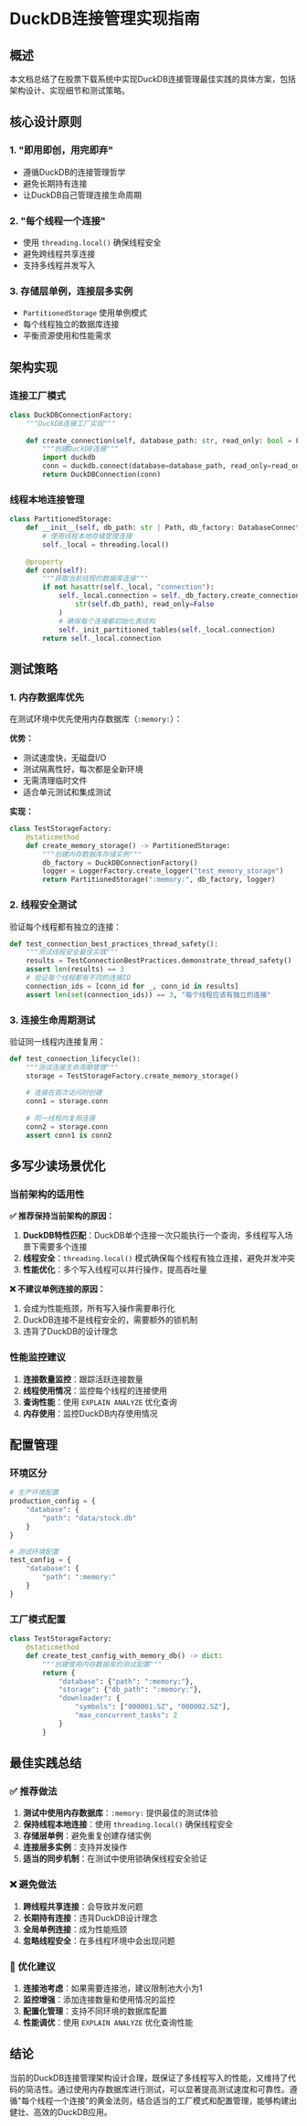 # DuckDB连接管理实现指南

## 概述

本文档总结了在股票下载系统中实现DuckDB连接管理最佳实践的具体方案，包括架构设计、实现细节和测试策略。

## 核心设计原则

### 1. "即用即创，用完即弃"
- 遵循DuckDB的连接管理哲学
- 避免长期持有连接
- 让DuckDB自己管理连接生命周期

### 2. "每个线程一个连接"
- 使用 `threading.local()` 确保线程安全
- 避免跨线程共享连接
- 支持多线程并发写入

### 3. 存储层单例，连接层多实例
- `PartitionedStorage` 使用单例模式
- 每个线程独立的数据库连接
- 平衡资源使用和性能需求

## 架构实现

### 连接工厂模式

```python
class DuckDBConnectionFactory:
    """DuckDB连接工厂实现"""
    
    def create_connection(self, database_path: str, read_only: bool = False) -> DatabaseConnection:
        """创建DuckDB连接"""
        import duckdb
        conn = duckdb.connect(database=database_path, read_only=read_only)
        return DuckDBConnection(conn)
```

### 线程本地连接管理

```python
class PartitionedStorage:
    def __init__(self, db_path: str | Path, db_factory: DatabaseConnectionFactory, logger: LoggerInterface):
        # 使用线程本地存储管理连接
        self._local = threading.local()
        
    @property
    def conn(self):
        """获取当前线程的数据库连接"""
        if not hasattr(self._local, "connection"):
            self._local.connection = self._db_factory.create_connection(
                str(self.db_path), read_only=False
            )
            # 确保每个连接都初始化表结构
            self._init_partitioned_tables(self._local.connection)
        return self._local.connection
```

## 测试策略

### 1. 内存数据库优先

在测试环境中优先使用内存数据库（`:memory:`）：

**优势：**
- 测试速度快，无磁盘I/O
- 测试隔离性好，每次都是全新环境
- 无需清理临时文件
- 适合单元测试和集成测试

**实现：**
```python
class TestStorageFactory:
    @staticmethod
    def create_memory_storage() -> PartitionedStorage:
        """创建内存数据库存储实例"""
        db_factory = DuckDBConnectionFactory()
        logger = LoggerFactory.create_logger("test_memory_storage")
        return PartitionedStorage(":memory:", db_factory, logger)
```

### 2. 线程安全测试

验证每个线程都有独立的连接：

```python
def test_connection_best_practices_thread_safety():
    """测试线程安全最佳实践"""
    results = TestConnectionBestPractices.demonstrate_thread_safety()
    assert len(results) == 3
    # 验证每个线程都有不同的连接ID
    connection_ids = [conn_id for _, conn_id in results]
    assert len(set(connection_ids)) == 3, "每个线程应该有独立的连接"
```

### 3. 连接生命周期测试

验证同一线程内连接复用：

```python
def test_connection_lifecycle():
    """测试连接生命周期管理"""
    storage = TestStorageFactory.create_memory_storage()
    
    # 连接在首次访问时创建
    conn1 = storage.conn
    
    # 同一线程内复用连接
    conn2 = storage.conn
    assert conn1 is conn2
```

## 多写少读场景优化

### 当前架构的适用性

**✅ 推荐保持当前架构的原因：**

1. **DuckDB特性匹配**：DuckDB单个连接一次只能执行一个查询，多线程写入场景下需要多个连接
2. **线程安全**：`threading.local()` 模式确保每个线程有独立连接，避免并发冲突
3. **性能优化**：多个写入线程可以并行操作，提高吞吐量

**❌ 不建议单例连接的原因：**

1. 会成为性能瓶颈，所有写入操作需要串行化
2. DuckDB连接不是线程安全的，需要额外的锁机制
3. 违背了DuckDB的设计理念

### 性能监控建议

1. **连接数量监控**：跟踪活跃连接数量
2. **线程使用情况**：监控每个线程的连接使用
3. **查询性能**：使用 `EXPLAIN ANALYZE` 优化查询
4. **内存使用**：监控DuckDB内存使用情况

## 配置管理

### 环境区分

```python
# 生产环境配置
production_config = {
    "database": {
        "path": "data/stock.db"
    }
}

# 测试环境配置
test_config = {
    "database": {
        "path": ":memory:"
    }
}
```

### 工厂模式配置

```python
class TestStorageFactory:
    @staticmethod
    def create_test_config_with_memory_db() -> dict:
        """创建使用内存数据库的测试配置"""
        return {
            "database": {"path": ":memory:"},
            "storage": {"db_path": ":memory:"},
            "downloader": {
                "symbols": ["000001.SZ", "000002.SZ"],
                "max_concurrent_tasks": 2
            }
        }
```

## 最佳实践总结

### ✅ 推荐做法

1. **测试中使用内存数据库**：`:memory:` 提供最佳的测试体验
2. **保持线程本地连接**：使用 `threading.local()` 确保线程安全
3. **存储层单例**：避免重复创建存储实例
4. **连接层多实例**：支持并发操作
5. **适当的同步机制**：在测试中使用锁确保线程安全验证

### ❌ 避免做法

1. **跨线程共享连接**：会导致并发问题
2. **长期持有连接**：违背DuckDB设计理念
3. **全局单例连接**：成为性能瓶颈
4. **忽略线程安全**：在多线程环境中会出现问题

### 🔧 优化建议

1. **连接池考虑**：如果需要连接池，建议限制池大小为1
2. **监控增强**：添加连接数量和使用情况的监控
3. **配置化管理**：支持不同环境的数据库配置
4. **性能调优**：使用 `EXPLAIN ANALYZE` 优化查询性能

## 结论

当前的DuckDB连接管理架构设计合理，既保证了多线程写入的性能，又维持了代码的简洁性。通过使用内存数据库进行测试，可以显著提高测试速度和可靠性。遵循"每个线程一个连接"的黄金法则，结合适当的工厂模式和配置管理，能够构建出健壮、高效的DuckDB应用。